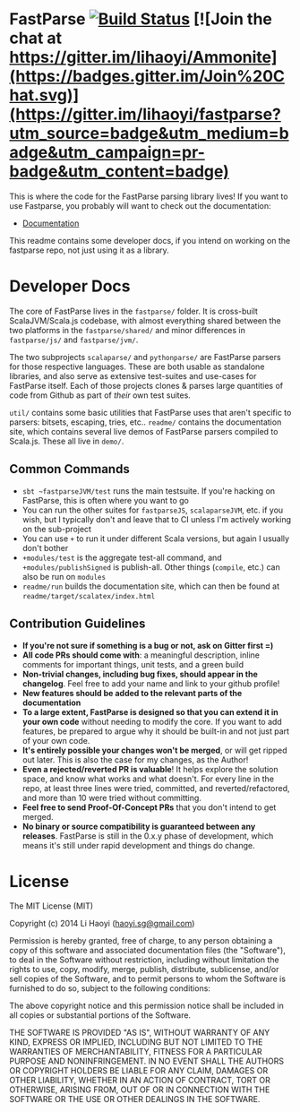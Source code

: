 FastParse [![Build Status](https://travis-ci.org/lihaoyi/fastparse.svg?branch=master)](https://travis-ci.org/lihaoyi/fastparse) [![Join the chat at https://gitter.im/lihaoyi/Ammonite](https://badges.gitter.im/Join%20Chat.svg)](https://gitter.im/lihaoyi/fastparse?utm_source=badge&utm_medium=badge&utm_campaign=pr-badge&utm_content=badge)
=========

This is where the code for the FastParse parsing library lives! If you want
to use Fastparse, you probably will want to check out the documentation:

- [Documentation](https://lihaoyi.github.io/fastparse)

This readme contains some developer docs, if you intend on working on the fastparse repo, not just using it as a library.

Developer Docs
==============

The core of FastParse lives in the `fastparse/` folder. It is cross-built ScalaJVM/Scala.js codebase, with almost everything shared between the two platforms in the `fastparse/shared/` and minor differences in `fastparse/js/` and `fastparse/jvm/`.

The two subprojects `scalaparse/` and `pythonparse/` are FastParse parsers for those respective languages. These are both usable as standalone libraries, and also serve as extensive test-suites and use-cases for FastParse itself. Each of those projects clones & parses large quantities of code from Github as part of *their* own test suites.

`util/` contains some basic utilities that FastParse uses that aren't specific to parsers: bitsets, escaping, tries, etc.. `readme/` contains the documentation site, which contains several live demos of FastParse parsers compiled to Scala.js. These all live in `demo/`.

Common Commands
---------------

- `sbt ~fastparseJVM/test` runs the main testsuite. If you're hacking on FastParse, this is often where you want to go
- You can run the other suites for `fastparseJS`, `scalaparseJVM`, etc. if you wish, but I typically don't and leave that to CI unless I'm actively working on the sub-project
- You can use `+` to run it under different Scala versions, but again I usually don't bother
- `+modules/test` is the aggregate test-all command, and `+modules/publishSigned` is publish-all. Other things (`compile`, etc.) can also be run on `modules`
- `readme/run` builds the documentation site, which can then be found at `readme/target/scalatex/index.html`

Contribution Guidelines
-----------------------

- **If you're not sure if something is a bug or not, ask on Gitter first =)**
- **All code PRs should come with**: a meaningful description, inline comments for important things, unit tests, and a green build
- **Non-trivial changes, including bug fixes, should appear in the changelog**. Feel free to add your name and link to your github profile!
- **New features should be added to the relevant parts of the documentation**
- **To a large extent, FastParse is designed so that you can extend it in your own code** without needing to modify the core. If you want to add features, be prepared to argue why it should be built-in and not just part of your own code.
- **It's entirely possible your changes won't be merged**, or will get ripped out later. This is also the case for my changes, as the Author!
- **Even a rejected/reverted PR is valuable**! It helps explore the solution space, and know what works and what doesn't. For every line in the repo, at least three lines were tried, committed, and reverted/refactored, and more than 10 were tried without committing.
- **Feel free to send Proof-Of-Concept PRs** that you don't intend to get merged.
- **No binary or source compatibility is guaranteed between any releases**. FastParse is still in the 0.x.y phase of development, which means it's still under rapid development and things do change.

License
=======

The MIT License (MIT)

Copyright (c) 2014 Li Haoyi (haoyi.sg@gmail.com)

Permission is hereby granted, free of charge, to any person obtaining a copy
of this software and associated documentation files (the "Software"), to deal
in the Software without restriction, including without limitation the rights
to use, copy, modify, merge, publish, distribute, sublicense, and/or sell
copies of the Software, and to permit persons to whom the Software is
furnished to do so, subject to the following conditions:

The above copyright notice and this permission notice shall be included in
all copies or substantial portions of the Software.

THE SOFTWARE IS PROVIDED "AS IS", WITHOUT WARRANTY OF ANY KIND, EXPRESS OR
IMPLIED, INCLUDING BUT NOT LIMITED TO THE WARRANTIES OF MERCHANTABILITY,
FITNESS FOR A PARTICULAR PURPOSE AND NONINFRINGEMENT. IN NO EVENT SHALL THE
AUTHORS OR COPYRIGHT HOLDERS BE LIABLE FOR ANY CLAIM, DAMAGES OR OTHER
LIABILITY, WHETHER IN AN ACTION OF CONTRACT, TORT OR OTHERWISE, ARISING FROM,
OUT OF OR IN CONNECTION WITH THE SOFTWARE OR THE USE OR OTHER DEALINGS IN
THE SOFTWARE.
